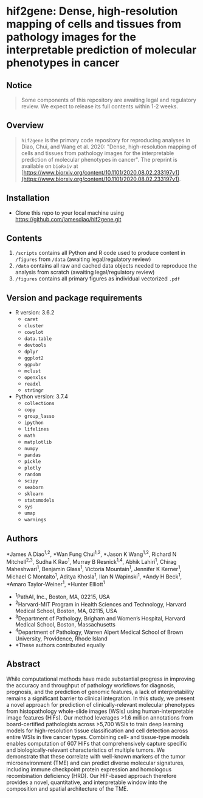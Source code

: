 # hif2gene: Dense, high-resolution mapping of cells and tissues from pathology images for the interpretable prediction of molecular phenotypes in cancer

## Notice
> Some components of this repository are awaiting legal and regulatory review. We expect to release its full contents within 1-2 weeks. 

## Overview
> `hif2gene` is the primary code repository for reproducing analyses in Diao, Chui, and Wang et al. 2020: "Dense, high-resolution mapping of cells and tissues from pathology images for the interpretable prediction of molecular phenotypes in cancer". The preprint is available on `bioRxiv` at [https://www.biorxiv.org/content/10.1101/2020.08.02.233197v1](https://www.biorxiv.org/content/10.1101/2020.08.02.233197v1).

## Installation
- Clone this repo to your local machine using https://github.com/jamesdiao/hif2gene.git

## Contents
1. `/scripts` contains all Python and R code used to produce content in `/figures` from `/data` (awaiting legal/regulatory review)
2. `/data` contains all raw and cached data objects needed to reproduce the analysis from scratch (awaiting legal/regulatory review)
3. `/figures` contains all primary figures as individual vectorized `.pdf` 

## Version and package requirements 
- R version: 3.6.2
    - `caret`
    - `cluster`
    - `cowplot`
    - `data.table`
    - `devtools`
    - `dplyr`
    - `ggplot2`
    - `ggpubr`
    - `mclust`
    - `openxlsx`
    - `readxl`
    - `stringr`
- Python version: 3.7.4
    - `collections`
    - `copy`
    - `group_lasso`
    - `ipython`
    - `lifelines`
    - `math`
    - `matplotlib`
    - `numpy`
    - `pandas`
    - `pickle`
    - `plotly`
    - `random`
    - `scipy`
    - `seaborn`
    - `sklearn`
    - `statsmodels`
    - `sys`
    - `umap`
    - `warnings`


## Authors
\*James A Diao<sup>1,2</sup>, \*Wan Fung Chui<sup>1,2</sup>, \*Jason K Wang<sup>1,2</sup>, Richard N Mitchell<sup>2,3</sup>, Sudha K Rao<sup>1</sup>, Murray B Resnick<sup>1,4</sup>, Abhik Lahiri<sup>1</sup>, Chirag Maheshwari<sup>1</sup>, Benjamin Glass<sup>1</sup>, Victoria Mountain<sup>1</sup>, Jennifer K Kerner<sup>1</sup>, Michael C Montalto<sup>1</sup>, Aditya Khosla<sup>1</sup>, Ilan N Wapinski<sup>1</sup>, \*Andy H Beck<sup>1</sup>, \*Amaro Taylor-Weiner<sup>1</sup>, \*Hunter Elliott<sup>1</sup>

- <sup>1</sup>PathAI, Inc., Boston, MA, 02215, USA
- <sup>2</sup>Harvard-MIT Program in Health Sciences and Technology, Harvard Medical School, Boston, MA, 02115, USA
- <sup>3</sup>Department of Pathology, Brigham and Women’s Hospital, Harvard Medical School, Boston, Massachusetts
- <sup>4</sup>Department of Pathology, Warren Alpert Medical School of Brown University, Providence, Rhode Island
- *These authors contributed equally

## Abstract 

While computational methods have made substantial progress in improving the accuracy and throughput of pathology workflows for diagnosis, prognosis, and the prediction of genomic features, a lack of interpretability remains a significant barrier to clinical integration. In this study, we present a novel approach for prediction of clinically-relevant molecular phenotypes from histopathology whole-slide images (WSIs) using human-interpretable image features (HIFs). Our method leverages >1.6 million annotations from board-certified pathologists across >5,700 WSIs to train deep learning models for high-resolution tissue classification and cell detection across entire WSIs in five cancer types. Combining cell- and tissue-type models enables computation of 607 HIFs that comprehensively capture specific and biologically-relevant characteristics of multiple tumors. We demonstrate that these correlate with well-known markers of the tumor microenvironment (TME) and can predict diverse molecular signatures, including immune checkpoint protein expression and homologous recombination deficiency (HRD). Our HIF-based approach therefore provides a novel, quantitative, and interpretable window into the composition and spatial architecture of the TME.

